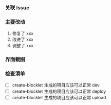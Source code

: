 ### 关联 Issue

<!-- 请用 fixes、closes、resolves、relates 这些关键词来关联 issue，原则上，所有 PR 都应该有关联 Issue -->

### 主要改动

1. 修复了 xxx
2. 改进了 xxx
3. 调整了 xxx

### 界面截图

<!-- 如果改动的是跟 UI 相关的，不论是 CLI 还是 WEB 都应该截图 -->

### 检查清单

- [ ]  create-blocklet 生成的项目应该可以正常 dev
- [ ]  create-blocklet 生成的项目应该可以正常 deploy
- [ ]  create-blocklet 生成的项目应该可以正常 upload
